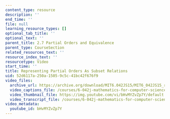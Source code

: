 ```yaml
---
content_type: resource
description: ''
end_time: ''
file: null
learning_resource_types: []
optional_tab_title: ''
optional_text: ''
parent_title: 2.7 Partial Orders and Equivalence
parent_type: CourseSection
related_resources_text: ''
resource_index_text: ''
resourcetype: Video
start_time: ''
title: Representing Partial Orders As Subset Relations
uid: 52d6117a-250a-1505-9c5c-41bc42f676f9
video_files:
  archive_url: https://archive.org/download/MIT6.042JS15/MIT6_042JS15_reppo_ipod.mp4
  video_captions_file: /courses/6-042j-mathematics-for-computer-science-spring-2015/8bd2b87fc2615e5aae43894ade6b722b_bHvMYZvZp7Y.vtt
  video_thumbnail_file: https://img.youtube.com/vi/bHvMYZvZp7Y/default.jpg
  video_transcript_file: /courses/6-042j-mathematics-for-computer-science-spring-2015/e7dbdef44f23e2fd411d2fd7d290632b_bHvMYZvZp7Y.pdf
video_metadata:
  youtube_id: bHvMYZvZp7Y
---
```

